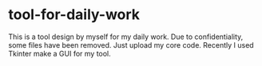 # tool-for-daily-work

This is a tool design by myself for my daily work. Due to confidentiality, some files have been removed. Just upload my core code.
Recently I used Tkinter make a GUI for my tool.
